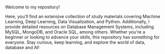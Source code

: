 Welcome to my repository!

Here, you’ll find an extensive collection of study materials covering Machine Learning, Deep Learning, Data Visualization, and Python. Additionally, I provide detailed resources on Database Management Systems, including MySQL, MongoDB, and Oracle SQL, among others. Whether you're a beginner or looking to advance your skills, this repository has something for everyone. Stay curious, keep learning, and explore the world of data, database and AI!
